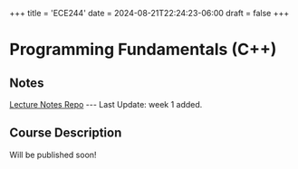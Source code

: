 +++
title = 'ECE244'
date = 2024-08-21T22:24:23-06:00
draft = false
+++

# Programming Fundamentals (C++)

## Notes
[Lecture Notes Repo](https://github.com/arnav-patil-12/ece244-notes) --- Last Update: week 1 added.

## Course Description
Will be published soon!
